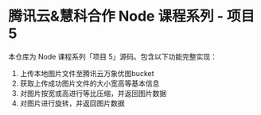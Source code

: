 # 腾讯云&慧科合作 Node 课程系列 - 项目5

本仓库为 Node 课程系列「项目 5」源码。包含以下功能完整实现：

1. 上传本地图片文件至腾讯云万象优图bucket
2. 获取上传成功图片文件的大小宽高等基本信息
3. 对图片按宽或高进行等比压缩，并返回图片数据
4. 对图片进行旋转，并返回图片数据

